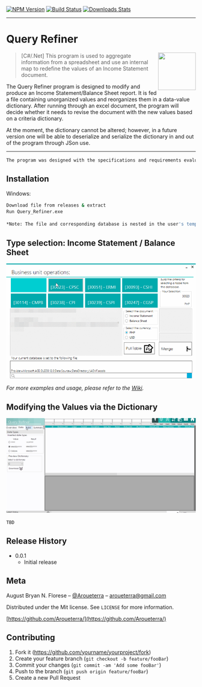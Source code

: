 [![NPM Version][npm-image]][npm-url]
[![Build Status][travis-image]][travis-url]
[![Downloads Stats][npm-downloads]][npm-url]

---

# Query Refiner

<img align="right" width="100" height="100" src="https://avatars1.githubusercontent.com/u/20365551?s=400&u=e500e44c444dc1edd386184520cef4cbb79c448c&v=4">

> [C#/.Net] This program is used to aggregate information from a spreadsheet and use an internal map to redefine the values of an Income Statement document.

The Query Refiner program is designed to modify and produce an Income Statement/Balance Sheet report. 
It is fed a file containing unorganized values and reorganizes them in a data-value dictionary. After running through an excel document, the program will decide whether it needs to revise the document with the new values based on a criteria dictionary.

At the moment, the dictionary cannot be altered; however, in a future version one will be able to deserialize and serialize the dictionary in and out of the program through JSon use.

---

```sh
The program was designed with the specifications and requirements evaluated by the Tax Compliance department of Convergys Philippines Inc., as such it may not be as flexible as I'd intended. Future revisions will rectify this.
```


## Installation

Windows:

```sh
Download file from releases & extract
Run Query_Refiner.exe

*Note: The file and corresponding database is nested in the user's temporary files directory. This is due to the initial requirement that the installation bypass administrator elevation requirements.
```



## Type selection: Income Statement / Balance Sheet

[![Preview](https://github.com/Aroueterra/Query-Refiner/blob/master/graphics/Table.gif)]()


_For more examples and usage, please refer to the [Wiki][wiki]._

## Modifying the Values via the Dictionary

[![Table](https://github.com/Aroueterra/Query-Refiner/blob/master/graphics/Navigating.gif)]()

 
```sh
TBD
```

## Release History


* 0.0.1
    * Initial release

## Meta

August Bryan N. Florese – [@Aroueterra](https://www.facebook.com/Aroueterra) – aroueterra@gmail.com

Distributed under the Mit license. See ``LICENSE`` for more information.

[https://github.com/Aroueterra/](https://github.com/Aroueterra/)

## Contributing

1. Fork it (<https://github.com/yourname/yourproject/fork>)
2. Create your feature branch (`git checkout -b feature/fooBar`)
3. Commit your changes (`git commit -am 'Add some fooBar'`)
4. Push to the branch (`git push origin feature/fooBar`)
5. Create a new Pull Request

<!-- Markdown link & img dfn's -->
[npm-image]: https://img.shields.io/npm/v/datadog-metrics.svg?style=flat-square
[npm-url]: https://npmjs.org/package/datadog-metrics
[npm-downloads]: https://img.shields.io/npm/dm/datadog-metrics.svg?style=flat-square
[travis-image]: https://img.shields.io/travis/dbader/node-datadog-metrics/master.svg?style=flat-square
[travis-url]: https://travis-ci.org/dbader/node-datadog-metrics
[wiki]: https://github.com/yourname/yourproject/wiki
